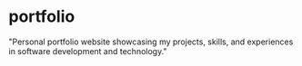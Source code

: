 # portfolio
"Personal portfolio website showcasing my projects, skills, and experiences in software development and technology."
